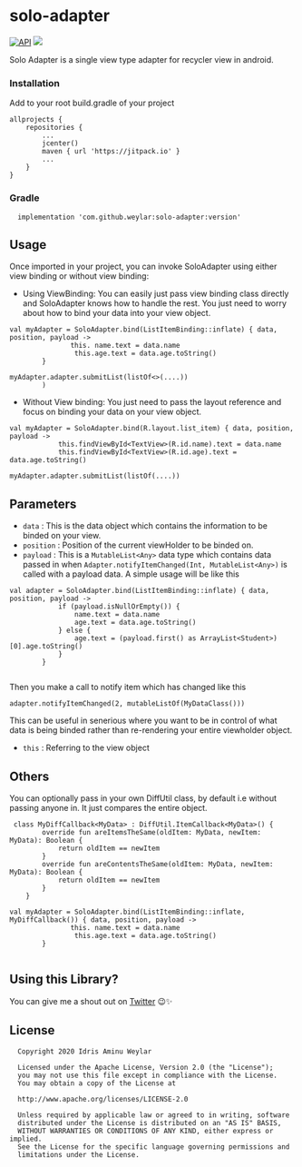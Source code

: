 # solo-adapter
[![API](https://img.shields.io/badge/API-16%2B-brightgreen.svg?style=flat)](https://android-arsenal.com/api?level=16)
[![](https://jitpack.io/v/weylar/solo-adapter.svg)](https://jitpack.io/#weylar/solo-adapter)

Solo Adapter is a single view type adapter for recycler view in android.

### Installation
Add to your root build.gradle of your project
```
allprojects {
    repositories {
        ...
        jcenter()
        maven { url 'https://jitpack.io' }
        ...
    }
}
```

### Gradle
```
  implementation 'com.github.weylar:solo-adapter:version'
```
## Usage
Once imported in your project, you can invoke SoloAdapter using either view binding or without view binding:
- Using ViewBinding: You can easily just pass view binding class directly and SoloAdapter knows how to handle the rest. You just need to worry about how to bind your data into your view object.
```
val myAdapter = SoloAdapter.bind(ListItemBinding::inflate) { data, position, payload ->
               this. name.text = data.name
                this.age.text = data.age.toString()
        }
        
myAdapter.adapter.submitList(listOf<>(....))
        )
```
- Without View binding: You just need to pass the layout reference and focus on binding your data on your view object.
```
val myAdapter = SoloAdapter.bind(R.layout.list_item) { data, position, payload ->
            this.findViewById<TextView>(R.id.name).text = data.name
            this.findViewById<TextView>(R.id.age).text = data.age.toString()
            
myAdapter.adapter.submitList(listOf(....))
```
## Parameters
- `data` : This is the data object which contains the information to be binded on your view.
- `position` : Position of the current viewHolder to be binded on.
- `payload` : This is a `MutableList<Any>` data type which contains data passed in when `Adapter.notifyItemChanged(Int, MutableList<Any>)` is called with a payload data.
A simple usage will be like this
```
val adapter = SoloAdapter.bind(ListItemBinding::inflate) { data, position, payload ->
            if (payload.isNullOrEmpty()) {
                name.text = data.name
                age.text = data.age.toString()
            } else {
                age.text = (payload.first() as ArrayList<Student>)[0].age.toString()
            }
        }
        
```
Then you make a call to notify item which has changed like this
```
adapter.notifyItemChanged(2, mutableListOf(MyDataClass()))

```
This can be useful in senerious where you want to be in control of what data is being binded rather than re-rendering your entire viewholder object.
- `this` : Referring to the view object

## Others
You can optionally pass in your own DiffUtil class, by default i.e without passing anyone in. It just compares the entire object.
```
 class MyDiffCallback<MyData> : DiffUtil.ItemCallback<MyData>() {
        override fun areItemsTheSame(oldItem: MyData, newItem: MyData): Boolean {
            return oldItem == newItem
        }
        override fun areContentsTheSame(oldItem: MyData, newItem: MyData): Boolean {
            return oldItem == newItem
        }
    }
    
val myAdapter = SoloAdapter.bind(ListItemBinding::inflate, MyDiffCallback()) { data, position, payload ->
               this. name.text = data.name
                this.age.text = data.age.toString()
        }
        
```
## Using this Library?
You can give me a shout out on [Twitter](https://twitter.com/weylar_) 😉✨

## License
```
  Copyright 2020 Idris Aminu Weylar

  Licensed under the Apache License, Version 2.0 (the "License");
  you may not use this file except in compliance with the License.
  You may obtain a copy of the License at

  http://www.apache.org/licenses/LICENSE-2.0

  Unless required by applicable law or agreed to in writing, software
  distributed under the License is distributed on an "AS IS" BASIS,
  WITHOUT WARRANTIES OR CONDITIONS OF ANY KIND, either express or implied.
  See the License for the specific language governing permissions and
  limitations under the License.
```
  
